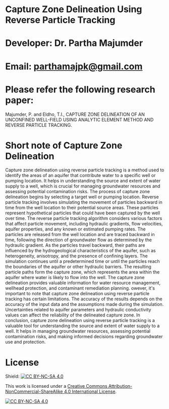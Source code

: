 # Capture Zone Delineation Using Reverse Particle Tracking
# Developer: Dr. Partha Majumder
# Email: parthamajpk@gmail.com

# Please refer the following research paper:
Majumder, P. and Eldho, T.I., CAPTURE ZONE DELINEATION OF AN UNCONFINED WELL-FIELD USING ANALYTIC ELEMENT METHOD AND REVERSE PARTICLE TRACKING.

# Short note of Capture Zone Delineation
Capture zone delineation using reverse particle tracking is a method used to identify the areas of an aquifer that contribute water to a specific well or pumping location. It helps in understanding the source and extent of water supply to a well, which is crucial for managing groundwater resources and assessing potential contamination risks. The process of capture zone delineation begins by selecting a target well or pumping location. Reverse particle tracking involves simulating the movement of particles backward in time from the well location to their potential source areas. These particles represent hypothetical particles that could have been captured by the well over time. The reverse particle tracking algorithm considers various factors that affect particle movement, including hydraulic gradients, flow velocities, aquifer properties, and any known or estimated pumping rates. The particles are released from the well location and are traced backward in time, following the direction of groundwater flow as determined by the hydraulic gradient. As the particles travel backward, their paths are influenced by the hydrogeological characteristics of the aquifer, such as heterogeneity, anisotropy, and the presence of confining layers. The simulation continues until a predetermined time or until the particles reach the boundaries of the aquifer or other hydraulic barriers. The resulting particle paths form the capture zone, which represents the area within the aquifer where water is likely to flow into the well. The capture zone delineation provides valuable information for water resource management, wellhead protection, and contaminant remediation planning. owever, it's important to note that capture zone delineation using reverse particle tracking has certain limitations. The accuracy of the results depends on the accuracy of the input data and the assumptions made during the simulation. Uncertainties related to aquifer parameters and hydraulic conductivity values can affect the reliability of the delineated capture zone. In conclusion, capture zone delineation using reverse particle tracking is a valuable tool for understanding the source and extent of water supply to a well. It helps in managing groundwater resources, assessing potential contamination risks, and making informed decisions regarding groundwater use and protection.

# License
Shield: [![CC BY-NC-SA 4.0][cc-by-nc-sa-shield]][cc-by-nc-sa]

This work is licensed under a
[Creative Commons Attribution-NonCommercial-ShareAlike 4.0 International License][cc-by-nc-sa].

[![CC BY-NC-SA 4.0][cc-by-nc-sa-image]][cc-by-nc-sa]

[cc-by-nc-sa]: http://creativecommons.org/licenses/by-nc-sa/4.0/
[cc-by-nc-sa-image]: https://licensebuttons.net/l/by-nc-sa/4.0/88x31.png
[cc-by-nc-sa-shield]: https://img.shields.io/badge/License-CC%20BY--NC--SA%204.0-lightgrey.svg
